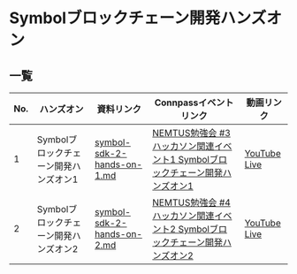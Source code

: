 # Symbolブロックチェーン開発ハンズオン

## 一覧

| No. | ハンズオン                            | 資料リンク                                                | Connpassイベントリンク                                                                                                     | 動画リンク                                                  |
| --- | ------------------------------------- | --------------------------------------------------------- | -------------------------------------------------------------------------------------------------------------------------- | ----------------------------------------------------------- |
| 1   | Symbolブロックチェーン開発ハンズオン1 | [symbol-sdk-2-hands-on-1.md](/symbol-sdk-2-hands-on-1.md) | [NEMTUS勉強会 #3 ハッカソン関連イベント1 Symbolブロックチェーン開発ハンズオン1](https://nemtus.connpass.com/event/272100/) | [YouTube Live](https://www.youtube.com/watch?v=fEtx9pvWj2A) |
| 2   | Symbolブロックチェーン開発ハンズオン2 | [symbol-sdk-2-hands-on-2.md](/symbol-sdk-2-hands-on-1.md) | [NEMTUS勉強会 #4 ハッカソン関連イベント2 Symbolブロックチェーン開発ハンズオン2](https://nemtus.connpass.com/event/272490/) | [YouTube Live](https://www.youtube.com/watch?v=7iC1Rpx6bn4) |
